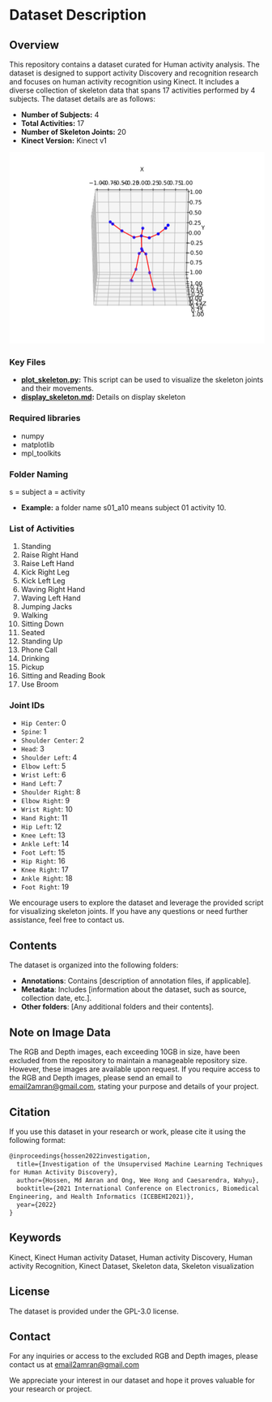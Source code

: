# Dataset Description

## Overview

This repository contains a dataset curated for Human activity analysis. The dataset is designed to support activity Discovery and recognition research and focuses on human activity recognition using Kinect. It includes a diverse collection of skeleton data that spans 17 activities performed by 4 subjects. The dataset details are as follows:

- **Number of Subjects:** 4
- **Total Activities:** 17
- **Number of Skeleton Joints:** 20
- **Kinect Version:** Kinect v1

![Skeleton Image](Sample_Skeleton_Images/s02_a08/skeleton_frame_35_s2_a08.svg)


### Key Files

- **[plot_skeleton.py](plot_skeleton.py):** This script can be used to visualize the skeleton joints and their movements.
- **[display_skeleton.md](display_skeleton.md):** Details on display skeleton  

### Required libraries 

- numpy
- matplotlib
- mpl_toolkits

### Folder Naming
s = subject
a = activity

- **Example:** a folder name s01_a10 means subject 01 activity 10.

### List of Activities

1. Standing
2. Raise Right Hand
3. Raise Left Hand
4. Kick Right Leg
5. Kick Left Leg
6. Waving Right Hand
7. Waving Left Hand
8. Jumping Jacks
9. Walking
10. Sitting Down
11. Seated
12. Standing Up
13. Phone Call
14. Drinking
15. Pickup
16. Sitting and Reading Book
17. Use Broom

### Joint IDs

- `Hip Center`: 0
- `Spine`: 1
- `Shoulder Center`: 2
- `Head`: 3
- `Shoulder Left`: 4
- `Elbow Left`: 5
- `Wrist Left`: 6
- `Hand Left`: 7
- `Shoulder Right`: 8
- `Elbow Right`: 9
- `Wrist Right`: 10
- `Hand Right`: 11
- `Hip Left`: 12
- `Knee Left`: 13
- `Ankle Left`: 14
- `Foot Left`: 15
- `Hip Right`: 16
- `Knee Right`: 17
- `Ankle Right`: 18
- `Foot Right`: 19

We encourage users to explore the dataset and leverage the provided script for visualizing skeleton joints. If you have any questions or need further assistance, feel free to contact us.

## Contents

The dataset is organized into the following folders:

- **Annotations**: Contains [description of annotation files, if applicable].
- **Metadata**: Includes [information about the dataset, such as source, collection date, etc.].
- **Other folders**: [Any additional folders and their contents].

## Note on Image Data

The RGB and Depth images, each exceeding 10GB in size, have been excluded from the repository to maintain a manageable repository size. However, these images are available upon request. If you require access to the RGB and Depth images, please send an email to email2amran@gmail.com, stating your purpose and details of your project.

## Citation

If you use this dataset in your research or work, please cite it using the following format:


```
@inproceedings{hossen2022investigation,
  title={Investigation of the Unsupervised Machine Learning Techniques for Human Activity Discovery},
  author={Hossen, Md Amran and Ong, Wee Hong and Caesarendra, Wahyu},
  booktitle={2021 International Conference on Electronics, Biomedical Engineering, and Health Informatics (ICEBEHI2021)},
  year={2022}
}
```

## Keywords
Kinect, Kinect Human activity Dataset, Human activity Discovery, Human activity Recognition, Kinect Dataset, Skeleton data, Skeleton visualization

## License

The dataset is provided under the GPL-3.0 license.

## Contact

For any inquiries or access to the excluded RGB and Depth images, please contact us at email2amran@gmail.com

We appreciate your interest in our dataset and hope it proves valuable for your research or project.